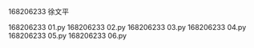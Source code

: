 168206233 徐文平

168206233 01.py 
168206233 02.py
168206233 03.py 
168206233 04.py 
168206233 05.py 
168206233 06.py 

